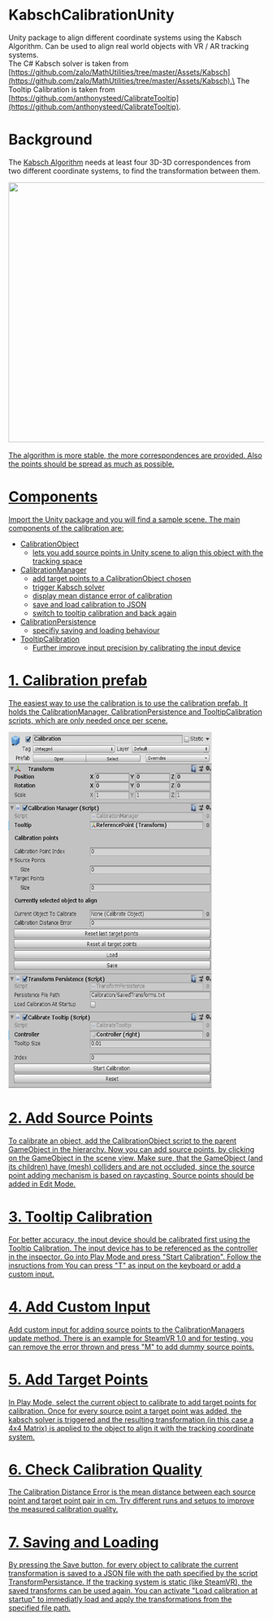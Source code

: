 
# KabschCalibrationUnity
Unity package to align different coordinate systems using the Kabsch Algorithm. Can be used to align real world objects with VR / AR tracking systems.\
The C# Kabsch solver is taken from [https://github.com/zalo/MathUtilities/tree/master/Assets/Kabsch](https://github.com/zalo/MathUtilities/tree/master/Assets/Kabsch).\
The Tooltip Calibration is taken from [https://github.com/anthonysteed/CalibrateTooltip](https://github.com/anthonysteed/CalibrateTooltip).

# Background

The [Kabsch Algorithm](http://scripts.iucr.org/cgi-bin/paper?S0567739476001873) needs at least four 3D-3D correspondences from two different coordinate systems, to find the transformation between them.

<a href="#"><img src="https://github.com/MaxHeimbrock/KabschCalibrationUnity/blob/main/Documentation/kabsch_gif.gif" width="900" height="511"/>

The algorithm is more stable, the more correspondences are provided. Also the points should be spread as much as possible.

# Components
Import the Unity package and you will find a sample scene. 
The main components of the calibration are:

- CalibrationObject
	- lets you add source points in Unity scene to align this object with the tracking space
- CalibrationManager
	- add target points to a CalibrationObject chosen 
	- trigger Kabsch solver
	- display mean distance error of calibration 
	- save and load calibration to JSON 
	- switch to tooltip calibration and back again
- CalibrationPersistence 
	- specifiy saving and loading behaviour
- TooltipCalibration
	-  Further improve input precision by calibrating the input device

# 1. Calibration prefab

The easiest way to use the calibration is to use the calibration prefab. It holds the CalibrationManager, CalibrationPersistence and TooltipCalibration scripts, which are only needed once per scene. 

<a href="#"><img src="https://github.com/MaxHeimbrock/KabschCalibrationUnity/blob/main/Documentation/Calibration.png" width="400" height="700"/>

# 2. Add Source Points
To calibrate an object, add the CalibrationObject script to the parent GameObject in the hierarchy. Now you can add source points, by clicking on the GameObject in the scene view. Make sure, that the GameObject (and its children) have (mesh) colliders and are not occluded, since the source point adding mechanism is based on raycasting. Source points should be added in Edit Mode.

# 3. Tooltip Calibration
For better accuracy, the input device should be calibrated first using the Tooltip Calibration. The input device has to be referenced as the controller in the inspector. Go into Play Mode and press "Start Calibration". Follow the insructions from 
You can press "T" as input on the keyboard or add a custom input.

# 4. Add Custom Input
Add custom input for adding source points to the CalibrationManagers update method. There is an example for SteamVR 1.0 and for testing, you can remove the error thrown and press "M" to add dummy source points.

# 5. Add Target Points
In Play Mode, select the current object to calibrate to add target points for calibration. Once for every source point a target point was added, the kabsch solver is triggered and the resulting transformation (in this case a 4x4 Matrix) is applied to the object to align it with the tracking coordinate system.

# 6. Check Calibration Quality
The Calibration Distance Error is the mean distance between each source point and target point pair in cm. Try different runs and setups to improve the measured calibration quality.

# 7. Saving and Loading
By pressing the Save button, for every object to calibrate the current transformation is saved to a JSON file with the path specified by the script TransformPersistance. If the tracking system is static (like SteamVR), the saved transforms can be used again. You can activate "Load calibration at startup" to immediatly load and apply the transformations from the specified file path.


